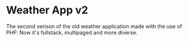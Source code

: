 # Weather App v2

The second verison of the old weather application made with the use of PHP. Now it's fullstack, multipaged and more diverse.
